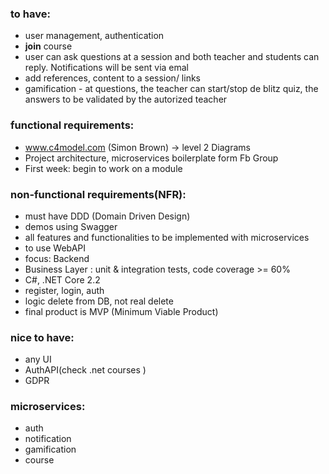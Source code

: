
### to have:
* user management, authentication
* __join__ course
* user can ask questions at a session and both teacher and students can reply. Notifications will be sent via emal
* add references, content to a session/ links
* gamification - at questions, the teacher can start/stop de blitz quiz, the answers to be validated by the autorized teacher

### functional requirements:
* www.c4model.com (Simon Brown) -> level 2 Diagrams
* Project architecture, microservices boilerplate form Fb Group
* First week: begin to work on a module


### non-functional requirements(NFR):
* must have DDD (Domain Driven Design)
* demos using Swagger
* all features and functionalities to be implemented with microservices
* to use WebAPI
* focus: Backend
* Business Layer : unit & integration tests, code coverage >= 60%
* C#, .NET Core 2.2
* register, login, auth
* logic delete from DB, not real delete
* final product is MVP (Minimum Viable Product)

### nice to have:
* any UI
* AuthAPI(check .net courses )
* GDPR 

### microservices:
* auth
* notification
* gamification
* course